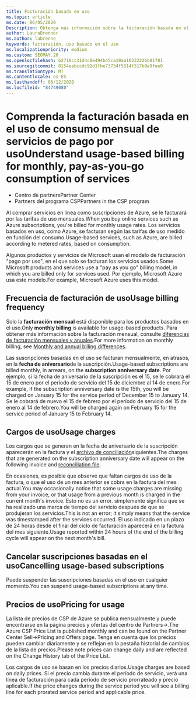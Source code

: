 ```yaml
---
title: Facturación basada en uso
ms.topic: article
ms.date: 06/05/2020
Description: Obtenga más información sobre la facturación basada en el uso en el centro de Partners, donde se le facturarán las tarifas de uso mensuales.
author: LauraBrenner
ms.author: labrenne
keywords: facturación, uso basado en el uso
ms.localizationpriority: medium
ms.custom: SEOMAY.20
ms.openlocfilehash: b2710cc31d4c8e494b45ca19aa102322dbb81781
ms.sourcegitcommit: 0154eabccdc92d1fbe73734f5514f317b9e9fee0
ms.translationtype: MT
ms.contentlocale: es-ES
ms.lasthandoff: 06/12/2020
ms.locfileid: "84749080"
---
```

# <a name="understand-usage-based-billing-for-monthly-pay-as-you-go-consumption-of-services"></a><span data-ttu-id="d753a-104">Comprenda la facturación basada en el uso de consumo mensual de servicios de pago por uso</span><span class="sxs-lookup"><span data-stu-id="d753a-104">Understand usage-based billing for monthly, pay-as-you-go consumption of services</span></span>

- <span data-ttu-id="d753a-105">Centro de partners</span><span class="sxs-lookup"><span data-stu-id="d753a-105">Partner Center</span></span>
- <span data-ttu-id="d753a-106">Partners del programa CSP</span><span class="sxs-lookup"><span data-stu-id="d753a-106">Partners in the CSP program</span></span>

<span data-ttu-id="d753a-107">Al comprar servicios en línea como suscripciones de Azure, se le facturará por las tarifas de uso mensuales.</span><span class="sxs-lookup"><span data-stu-id="d753a-107">When you buy online services such as Azure subscriptions, you're billed for monthly usage rates.</span></span> <span data-ttu-id="d753a-108">Los servicios basados en uso, como Azure, se facturan según las tarifas de uso medido en función del consumo.</span><span class="sxs-lookup"><span data-stu-id="d753a-108">Usage-based services, such as Azure, are billed according to metered rates, based on consumption.</span></span>

<span data-ttu-id="d753a-109">Algunos productos y servicios de Microsoft usan el modelo de facturación "pago por uso", en el que solo se facturan los servicios usados.</span><span class="sxs-lookup"><span data-stu-id="d753a-109">Some Microsoft products and services use a "pay as you go" billing model, in which you are billed only for services used.</span></span> <span data-ttu-id="d753a-110">Por ejemplo, Microsoft Azure usa este modelo.</span><span class="sxs-lookup"><span data-stu-id="d753a-110">For example, Microsoft Azure uses this model.</span></span> 

## <a name="usage-billing-frequency"></a><span data-ttu-id="d753a-111">Frecuencia de facturación de uso</span><span class="sxs-lookup"><span data-stu-id="d753a-111">Usage billing frequency</span></span>

<span data-ttu-id="d753a-112">Solo la **facturación mensual** está disponible para los productos basados en el uso.</span><span class="sxs-lookup"><span data-stu-id="d753a-112">Only **monthly billing** is available for usage-based products.</span></span> <span data-ttu-id="d753a-113">Para obtener más información sobre la facturación mensual, consulte [diferencias de facturación mensuales y anuales](billing-annual-monthly.md).</span><span class="sxs-lookup"><span data-stu-id="d753a-113">For more information on monthly billing, see [Monthly and annual billing differences](billing-annual-monthly.md).</span></span>

<span data-ttu-id="d753a-114">Las suscripciones basadas en el uso se facturan mensualmente, en atrasos, en la **fecha de aniversario**de la suscripción.</span><span class="sxs-lookup"><span data-stu-id="d753a-114">Usage-based subscriptions are billed monthly, in arrears, on the **subscription anniversary date**.</span></span> <span data-ttu-id="d753a-115">Por ejemplo, si la fecha de aniversario de la suscripción es el 15, se le cobrará el 15 de enero por el período de servicio del 15 de diciembre al 14 de enero.</span><span class="sxs-lookup"><span data-stu-id="d753a-115">For example, if the subscription anniversary date is the 15th, you will be charged on January 15 for the service period of December 15 to January 14.</span></span> <span data-ttu-id="d753a-116">Se le cobrará de nuevo el 15 de febrero por el período de servicio del 15 de enero al 14 de febrero.</span><span class="sxs-lookup"><span data-stu-id="d753a-116">You will be charged again on February 15 for the service period of January 15 to February 14.</span></span>

## <a name="usage-charges"></a><span data-ttu-id="d753a-117">Cargos de uso</span><span class="sxs-lookup"><span data-stu-id="d753a-117">Usage charges</span></span>

<span data-ttu-id="d753a-118">Los cargos que se generan en la fecha de aniversario de la suscripción aparecerán en la factura y el [archivo de conciliación](usage-based-recon-files.md)siguientes.</span><span class="sxs-lookup"><span data-stu-id="d753a-118">The charges that are generated on the subscription anniversary date will appear on the following invoice and [reconciliation file](usage-based-recon-files.md).</span></span>

<span data-ttu-id="d753a-119">En ocasiones, es posible que observe que faltan cargos de uso de la factura, o que el uso de un mes anterior se cobra en la factura del mes actual.</span><span class="sxs-lookup"><span data-stu-id="d753a-119">You may occasionally notice that some usage charges are missing from your invoice, or that usage from a previous month is charged in the current month's invoice.</span></span> <span data-ttu-id="d753a-120">Esto no es un error. simplemente significa que se ha realizado una marca de tiempo del servicio después de que se produjeran los servicios.</span><span class="sxs-lookup"><span data-stu-id="d753a-120">This is not an error; it simply means that the service was timestamped after the services occurred.</span></span> <span data-ttu-id="d753a-121">El uso indicado en un plazo de 24 horas desde el final del ciclo de facturación aparecerá en la factura del mes siguiente.</span><span class="sxs-lookup"><span data-stu-id="d753a-121">Usage reported within 24 hours of the end of the billing cycle will appear on the next month's bill.</span></span>

## <a name="cancelling-usage-based-subscriptions"></a><span data-ttu-id="d753a-122">Cancelar suscripciones basadas en el uso</span><span class="sxs-lookup"><span data-stu-id="d753a-122">Cancelling usage-based subscriptions</span></span>

<span data-ttu-id="d753a-123">Puede suspender las suscripciones basadas en el uso en cualquier momento.</span><span class="sxs-lookup"><span data-stu-id="d753a-123">You can suspend usage-based subscriptions at any time.</span></span>

## <a name="pricing-for-usage"></a><span data-ttu-id="d753a-124">Precios de uso</span><span class="sxs-lookup"><span data-stu-id="d753a-124">Pricing for usage</span></span>

<span data-ttu-id="d753a-125">La lista de precios de CSP de Azure se publica mensualmente y puede encontrarse en la página precios y ofertas del centro de Partners->.</span><span class="sxs-lookup"><span data-stu-id="d753a-125">The Azure CSP Price List is published monthly and can be found on the Partner Center Sell->Pricing and Offers page.</span></span> <span data-ttu-id="d753a-126">Tenga en cuenta que los precios pueden cambiar diariamente y se reflejan en la pestaña historial de cambios de la lista de precios.</span><span class="sxs-lookup"><span data-stu-id="d753a-126">Please note prices can change daily and are reflected on the Change History tab of the Price List.</span></span>

<span data-ttu-id="d753a-127">Los cargos de uso se basan en los precios diarios.</span><span class="sxs-lookup"><span data-stu-id="d753a-127">Usage charges are based on daily prices.</span></span> <span data-ttu-id="d753a-128">Si el precio cambia durante el período de servicio, verá una línea de facturación para cada período de servicio prorrateado y precio aplicable.</span><span class="sxs-lookup"><span data-stu-id="d753a-128">If the price changes during the service period you will see a billing line for each prorated service period and applicable price.</span></span>
